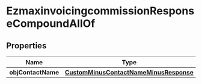 
# EzmaxinvoicingcommissionResponseCompoundAllOf

## Properties
Name | Type | Description | Notes
------------ | ------------- | ------------- | -------------
**objContactName** | [**CustomMinusContactNameMinusResponse**](CustomMinusContactNameMinusResponse.md) |  |  [optional]



